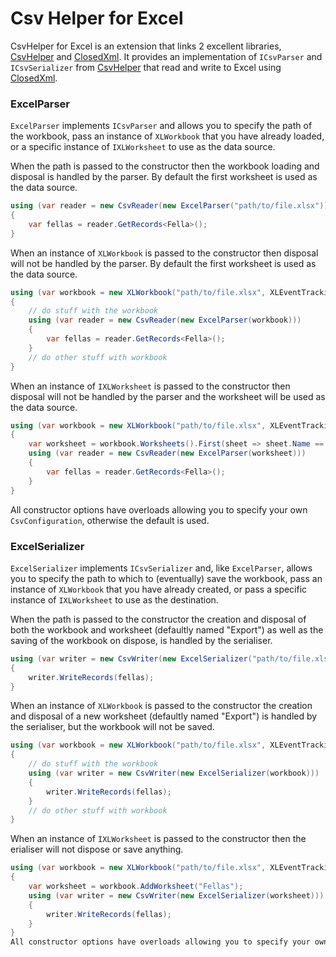 # Csv Helper for Excel

CsvHelper for Excel is an extension that links 2 excellent libraries, [CsvHelper](http://csvhelper.com) and [ClosedXml](https://closedxml.codeplex.com/).
It provides an implementation of `ICsvParser` and `ICsvSerializer` from [CsvHelper](http://csvhelper.com) that read and write to Excel using [ClosedXml](https://closedxml.codeplex.com/).

### ExcelParser
`ExcelParser` implements `ICsvParser` and allows you to specify the path of the workbook, pass an instance of `XLWorkbook` that you have already loaded, or a specific instance of `IXLWorksheet` to use as the data source.

When the path is passed to the constructor then the workbook loading and disposal is handled by the parser. By default the first worksheet is used as the data source.
```csharp
using (var reader = new CsvReader(new ExcelParser("path/to/file.xlsx")))
{
    var fellas = reader.GetRecords<Fella>();
}
```
When an instance of `XLWorkbook` is passed to the constructor then disposal will not be handled by the parser. By default the first worksheet is used as the data source.
```csharp
using (var workbook = new XLWorkbook("path/to/file.xlsx", XLEventTracking.Disabled))
{
    // do stuff with the workbook
    using (var reader = new CsvReader(new ExcelParser(workbook)))
    {
        var fellas = reader.GetRecords<Fella>();
    }
    // do other stuff with workbook
}
```
When an instance of `IXLWorksheet` is passed to the constructor then disposal will not be handled by the parser and the worksheet will be used as the data source.
```csharp
using (var workbook = new XLWorkbook("path/to/file.xlsx", XLEventTracking.Disabled))
{
    var worksheet = workbook.Worksheets().First(sheet => sheet.Name == "Fellas");
    using (var reader = new CsvReader(new ExcelParser(worksheet)))
    {
        var fellas = reader.GetRecords<Fella>();
    }
}
```
All constructor options have overloads allowing you to specify your own `CsvConfiguration`, otherwise the default is used.

### ExcelSerializer
`ExcelSerializer` implements `ICsvSerializer` and, like `ExcelParser`, allows you to specify the path to which to (eventually) save the workbook, pass an instance of `XLWorkbook` that you have already created, or pass a specific instance of `IXLWorksheet` to use as the destination.

When the path is passed to the constructor the creation and disposal of both the workbook and worksheet (defaultly named "Export") as well as the saving of the workbook on dispose, is handled by the serialiser.
```csharp
using (var writer = new CsvWriter(new ExcelSerializer("path/to/file.xlsx")))
{
    writer.WriteRecords(fellas);
}
```
When an instance of `XLWorkbook` is passed to the constructor the creation and disposal of a new worksheet (defaultly named "Export") is handled by the serialiser, but the workbook will not be saved.
```csharp
using (var workbook = new XLWorkbook("path/to/file.xlsx", XLEventTracking.Disabled))
{
    // do stuff with the workbook
    using (var writer = new CsvWriter(new ExcelSerializer(workbook)))
    {
        writer.WriteRecords(fellas);
    }
    // do other stuff with workbook
}
```
When an instance of `IXLWorksheet` is passed to the constructor then the erialiser will not dispose or save anything.
```csharp
using (var workbook = new XLWorkbook("path/to/file.xlsx", XLEventTracking.Disabled))
{
    var worksheet = workbook.AddWorksheet("Fellas");
    using (var writer = new CsvWriter(new ExcelSerializer(worksheet)))
    {
        writer.WriteRecords(fellas);
    }
}
All constructor options have overloads allowing you to specify your own `CsvConfiguration`, otherwise the default is used.
